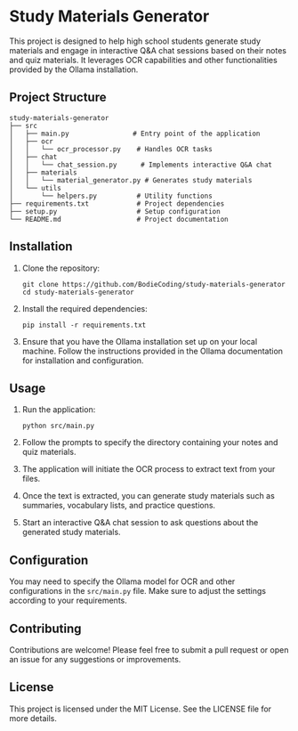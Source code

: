 # Study Materials Generator

This project is designed to help high school students generate study materials and engage in interactive Q&A chat sessions based on their notes and quiz materials. It leverages OCR capabilities and other functionalities provided by the Ollama installation.

## Project Structure

```
study-materials-generator
├── src
│   ├── main.py                # Entry point of the application
│   ├── ocr
│   │   └── ocr_processor.py    # Handles OCR tasks
│   ├── chat
│   │   └── chat_session.py      # Implements interactive Q&A chat
│   ├── materials
│   │   └── material_generator.py # Generates study materials
│   └── utils
│       └── helpers.py          # Utility functions
├── requirements.txt            # Project dependencies
├── setup.py                    # Setup configuration
└── README.md                   # Project documentation
```

## Installation

1. Clone the repository:
   ```
   git clone https://github.com/BodieCoding/study-materials-generator
   cd study-materials-generator
   ```

2. Install the required dependencies:
   ```
   pip install -r requirements.txt
   ```

3. Ensure that you have the Ollama installation set up on your local machine. Follow the instructions provided in the Ollama documentation for installation and configuration.

## Usage

1. Run the application:
   ```
   python src/main.py
   ```

2. Follow the prompts to specify the directory containing your notes and quiz materials.

3. The application will initiate the OCR process to extract text from your files.

4. Once the text is extracted, you can generate study materials such as summaries, vocabulary lists, and practice questions.

5. Start an interactive Q&A chat session to ask questions about the generated study materials.

## Configuration

You may need to specify the Ollama model for OCR and other configurations in the `src/main.py` file. Make sure to adjust the settings according to your requirements.

## Contributing

Contributions are welcome! Please feel free to submit a pull request or open an issue for any suggestions or improvements.

## License

This project is licensed under the MIT License. See the LICENSE file for more details.